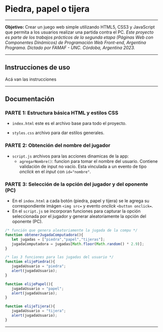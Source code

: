 # Piedra, papel o tijera

---

**Objetivo:**
Crear un juego web simple utilizando HTML5, CSS3 y JavaScript que permita a los usuarios realizar una partida contra el PC.
*Este proyecto es parte de los trabajos prácticos de la segunda etapa (Páginas Web con Componentes Dinámicos) de Programación Web Front-end, Argentina Programa. Dictado por FAMAF - UNC. Córdoba, Argentina 2023.*

---

## Instrucciones de uso

Acá van las instrucciones

---

## Documentación

### PARTE 1: Estructura básica HTML y estilos CSS

* `index.html` este es el archivo base para todo el proyecto.

* `styles.css` archivo para dar estilos generales.

### PARTE 2: Obtención del nombre del jugador

* `script.js` archivos para las acciones dinamicas de la app:
    - `agregarNombre()`: funcion para tomar el nombre del usuario. Contiene validación de input no vacío. Esta vinculada a un evento de tipo *onclick* en el *input* con `id="nombre"`.

### PARTE 3: Selección de la opción del jugador y del oponente (PC)

* En el `index.html` a cada botón (piedra, papel y tijera) se le agrega su correspondiente imágen `<img src=` y evento *onclick* `<button onclick=`.
* En el `script.js` se incorporan funciones para capturar la opción seleccionada por el jugador y generar aleatoriamente la opción del oponente (PC).
 ```javascript
 /* función que genera aleatoriamente la jugada de la compu */
function obtenerJugadaComputadora(){
    let jugadas = ["piedra","papel","tijeras"];
    jugadaComputadora = jugadas[Math.floor(Math.random() * 2.9)];
}

/* las 3 funciones para las jugadas del usuario */
function elijePiedra(){
    jugadaUsuario = "piedra";
    alert(jugadaUsuario);
}

function elijePapel(){
    jugadaUsuario = "papel";
    alert(jugadaUsuario);
}

function elijeTijera(){
    jugadaUsuario = "tijera";
    alert(jugadaUsuario);
}
 ```

---
